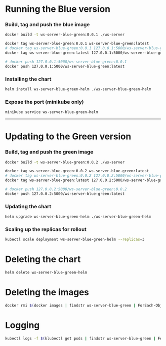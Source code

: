# Running the Blue version

### Build, tag and push the blue image

```bash
docker build -t ws-server-blue-green:0.0.1 ./ws-server

docker tag ws-server-blue-green:0.0.1 ws-server-blue-green:latest
# docker tag ws-server-blue-green:0.0.1 127.0.0.1:5000/ws-server-blue-green:0.0.1
docker tag ws-server-blue-green:latest 127.0.0.1:5000/ws-server-blue-green:latest

# docker push 127.0.0.1:5000/ws-server-blue-green:0.0.1
docker push 127.0.0.1:5000/ws-server-blue-green:latest
```

### Installing the chart

```bash
helm install ws-server-blue-green-helm ./ws-server-blue-green-helm
```

### Expose the port (minikube only)

```bash
minikube service ws-server-blue-green-helm
```

---

# Updating to the Green version

### Build, tag and push the green image

```bash
docker build -t ws-server-blue-green:0.0.2 ./ws-server

docker tag ws-server-blue-green:0.0.2 ws-server-blue-green:latest
# docker tag ws-server-blue-green:0.0.2 127.0.0.2:5000/ws-server-blue-green:0.0.2
docker tag ws-server-blue-green:latest 127.0.0.2:5000/ws-server-blue-green:latest

# docker push 127.0.0.2:5000/ws-server-blue-green:0.0.2
docker push 127.0.0.2:5000/ws-server-blue-green:latest
```

### Updating the chart

```bash
helm upgrade ws-server-blue-green-helm ./ws-server-blue-green-helm
```

### Scaling up the replicas for rollout

```bash
kubectl scale deployment ws-server-blue-green-helm --replicas=3
```

# Deleting the chart

```bash
helm delete ws-server-blue-green-helm
```

# Deleting the images

```bash
docker rmi $(docker images | findstr ws-server-blue-green | ForEach-Object { ($_ -split '\s+')[2] }) --force
```

# Logging

```bash
kubectl logs -f $(klubectl get pods | findstr ws-server-blue-green | ForEach-Object { ($_ -split '\s+')[2] })
```